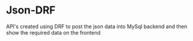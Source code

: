 # Json-DRF
API's created using DRF to post the json data into MySql backend and then show the required data on the frontend 
